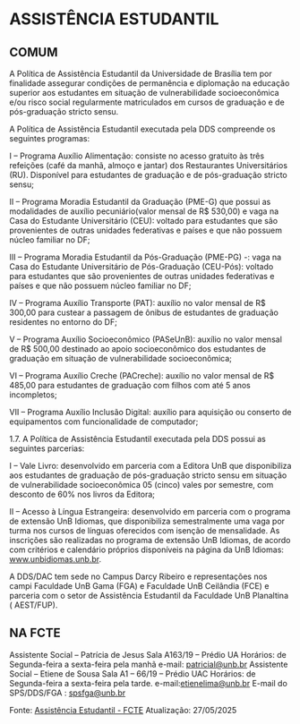 # ASSISTÊNCIA ESTUDANTIL

## COMUM

A Política de Assistência Estudantil da Universidade de Brasília tem por finalidade assegurar condições de permanência e diplomação na educação superior aos estudantes em situação de vulnerabilidade socioeconômica e/ou risco social regularmente matriculados em cursos de graduação e de pós-graduação stricto sensu.

A Política de Assistência Estudantil executada pela DDS compreende os seguintes programas:

I – Programa Auxílio Alimentação: consiste no acesso gratuito às três refeições (café da manhã, almoço e jantar) dos Restaurantes Universitários (RU). Disponível para estudantes de graduação e de pós-graduação stricto sensu;

II – Programa Moradia Estudantil da Graduação (PME-G) que possui as modalidades de auxílio pecuniário(valor mensal de R$ 530,00) e vaga na Casa do Estudante Universitário (CEU): voltado para estudantes que são provenientes de outras unidades federativas e países e que não possuem núcleo familiar no DF;

III – Programa Moradia Estudantil da Pós-Graduação (PME-PG) -: vaga na Casa do Estudante Universitário de Pós-Graduação (CEU-Pós): voltado para estudantes que são provenientes de outras unidades federativas e países e que não possuem núcleo familiar no DF;

IV – Programa Auxílio Transporte (PAT): auxílio no valor mensal de R$ 300,00 para custear a passagem de ônibus de estudantes de graduação residentes no entorno do DF;

V – Programa Auxílio Socioeconômico (PASeUnB): auxílio no valor mensal de R$ 500,00 destinado ao apoio socioeconômico dos estudantes de graduação em situação de vulnerabilidade socioeconômica;

VI – Programa Auxílio Creche (PACreche): auxílio no valor mensal de R$ 485,00 para estudantes de graduação com filhos com até 5 anos incompletos;

VII – Programa Auxílio Inclusão Digital: auxílio para aquisição ou conserto de equipamentos com funcionalidade de computador;

1.7. A Política de Assistência Estudantil executada pela DDS possui as seguintes parcerias:

I – Vale Livro: desenvolvido em parceria com a Editora UnB que disponibiliza aos estudantes de graduação de pós-graduação stricto sensu em situação de vulnerabilidade socioeconômica 05 (cinco) vales por semestre, com desconto de 60% nos livros da Editora;

II – Acesso à Língua Estrangeira: desenvolvido em parceria com o programa de extensão UnB Idiomas, que disponibiliza semestralmente uma vaga por turma nos cursos de línguas oferecidos com isenção de mensalidade. As inscrições são realizadas no programa de extensão UnB Idiomas, de acordo com critérios e calendário próprios disponíveis na página da UnB Idiomas: www.unbidiomas.unb.br.

A DDS/DAC tem sede no Campus Darcy Ribeiro e representações nos campi Faculdade UnB Gama (FGA) e Faculdade UnB Ceilândia (FCE) e parceria com o setor de Assistência Estudantil da Faculdade UnB Planaltina ( AEST/FUP).

## NA FCTE

Assistente Social – Patrícia de Jesus
Sala A163/19 – Prédio UA
Horários: de Segunda-feira a sexta-feira pela manhã
e-mail: patricial@unb.br
Assistente Social – Etiene de Sousa
Sala A1 – 66/19 – Prédio UAC
Horários: de Segunda-feira a sexta-feira pela tarde.
e-mail:etienelima@unb.br
E-mail do SPS/DDS/FGA : spsfga@unb.br

Fonte: [Assistência Estudantil - FCTE](https://fcte.unb.br/assistencia-estudantil/)
Atualização: 27/05/2025
